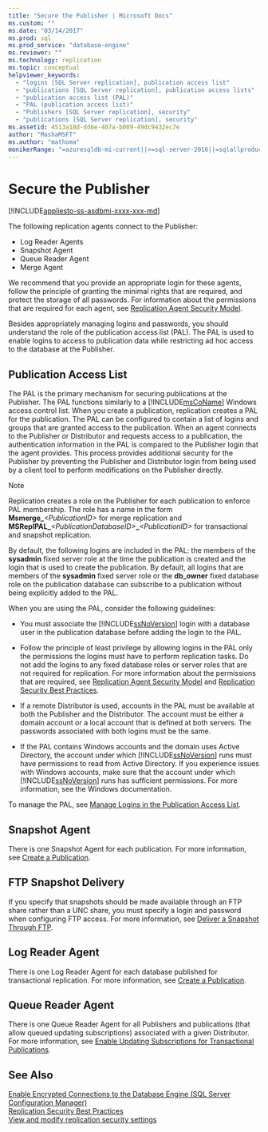```yaml
---
title: "Secure the Publisher | Microsoft Docs"
ms.custom: ""
ms.date: "03/14/2017"
ms.prod: sql
ms.prod_service: "database-engine"
ms.reviewer: ""
ms.technology: replication
ms.topic: conceptual
helpviewer_keywords: 
  - "logins [SQL Server replication], publication access list"
  - "publications [SQL Server replication], publication access lists"
  - "publication access list (PAL)"
  - "PAL (publication access list)"
  - "Publishers [SQL Server replication], security"
  - "publications [SQL Server replication], security"
ms.assetid: 4513a18d-dd6e-407a-b009-49dc9432ec7e
author: "MashaMSFT"
ms.author: "mathoma"
monikerRange: "=azuresqldb-mi-current||>=sql-server-2016||=sqlallproducts-allversions"
---
```

# Secure the Publisher
[!INCLUDE[appliesto-ss-asdbmi-xxxx-xxx-md](../../../includes/appliesto-ss-asdbmi-xxxx-xxx-md.md)]
  
The following replication agents connect to the Publisher:  
  
-   Log Reader Agents
-   Snapshot Agent
-   Queue Reader Agent  
-   Merge Agent  
  
 We recommend that you provide an appropriate login for these agents, follow the principle of granting the minimal rights that are required, and protect the storage of all passwords. For information about the permissions that are required for each agent, see [Replication Agent Security Model](../../../relational-databases/replication/security/replication-agent-security-model.md).  
  
 Besides appropriately managing logins and passwords, you should understand the role of the publication access list (PAL). The PAL is used to enable logins to access to publication data while restricting ad hoc access to the database at the Publisher.  
  
## Publication Access List  
 The PAL is the primary mechanism for securing publications at the Publisher. The PAL functions similarly to a [!INCLUDE[msCoName](../../../includes/msconame-md.md)] Windows access control list. When you create a publication, replication creates a PAL for the publication. The PAL can be configured to contain a list of logins and groups that are granted access to the publication. When an agent connects to the Publisher or Distributor and requests access to a publication, the authentication information in the PAL is compared to the Publisher login that the agent provides. This process provides additional security for the Publisher by preventing the Publisher and Distributor login from being used by a client tool to perform modifications on the Publisher directly.  
  
> [!NOTE]  
>  Replication creates a role on the Publisher for each publication to enforce PAL membership. The role has a name in the form **Msmerge_**_\<PublicationID>_ for merge replication and **MSReplPAL_**_\<PublicationDatabaseID>_**_**_\<PublicationID>_ for transactional and snapshot replication.  
  
 By default, the following logins are included in the PAL: the members of the **sysadmin** fixed server role at the time the publication is created and the login that is used to create the publication. By default, all logins that are members of the **sysadmin** fixed server role or the **db_owner** fixed database role on the publication database can subscribe to a publication without being explicitly added to the PAL.  
  
 When you are using the PAL, consider the following guidelines:  
  
-   You must associate the [!INCLUDE[ssNoVersion](../../../includes/ssnoversion-md.md)] login with a database user in the publication database before adding the login to the PAL.  
  
-   Follow the principle of least privilege by allowing logins in the PAL only the permissions the logins must have to perform replication tasks. Do not add the logins to any fixed database roles or server roles that are not required for replication. For more information about the permissions that are required, see [Replication Agent Security Model](../../../relational-databases/replication/security/replication-agent-security-model.md) and [Replication Security Best Practices](../../../relational-databases/replication/security/replication-security-best-practices.md).  
  
-   If a remote Distributor is used, accounts in the PAL must be available at both the Publisher and the Distributor. The account must be either a domain account or a local account that is defined at both servers. The passwords associated with both logins must be the same.  
  
-   If the PAL contains Windows accounts and the domain uses Active Directory, the account under which [!INCLUDE[ssNoVersion](../../../includes/ssnoversion-md.md)] runs must have permissions to read from Active Directory. If you experience issues with Windows accounts, make sure that the account under which [!INCLUDE[ssNoVersion](../../../includes/ssnoversion-md.md)] runs has sufficient permissions. For more information, see the Windows documentation.  
  
 To manage the PAL, see [Manage Logins in the Publication Access List](../../../relational-databases/replication/security/manage-logins-in-the-publication-access-list.md).  
  
## Snapshot Agent  
 There is one Snapshot Agent for each publication. For more information, see [Create a Publication](../../../relational-databases/replication/publish/create-a-publication.md).  
  
## FTP Snapshot Delivery  
 If you specify that snapshots should be made available through an FTP share rather than a UNC share, you must specify a login and password when configuring FTP access. For more information, see [Deliver a Snapshot Through FTP](../../../relational-databases/replication/publish/deliver-a-snapshot-through-ftp.md).  
  
## Log Reader Agent  
 There is one Log Reader Agent for each database published for transactional replication. For more information, see [Create a Publication](../../../relational-databases/replication/publish/create-a-publication.md).  
  
## Queue Reader Agent  
 There is one Queue Reader Agent for all Publishers and publications (that allow queued updating subscriptions) associated with a given Distributor. For more information, see [Enable Updating Subscriptions for Transactional Publications](../../../relational-databases/replication/publish/enable-updating-subscriptions-for-transactional-publications.md).  
  
## See Also  
 [Enable Encrypted Connections to the Database Engine &#40;SQL Server Configuration Manager&#41;](../../../database-engine/configure-windows/enable-encrypted-connections-to-the-database-engine.md)   
 [Replication Security Best Practices](../../../relational-databases/replication/security/replication-security-best-practices.md)   
 [View and modify replication security settings](../../../relational-databases/replication/security/view-and-modify-replication-security-settings.md)  
  
  
